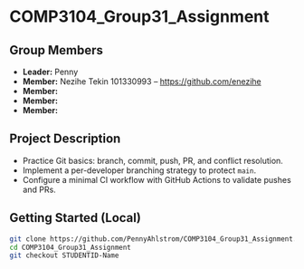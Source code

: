 # COMP3104_Group31_Assignment

## Group Members
- **Leader:** Penny 
- **Member:** Nezihe Tekin 101330993 – https://github.com/enezihe
- **Member:** 
- **Member:** 
- **Member:** 


## Project Description
- Practice Git basics: branch, commit, push, PR, and conflict resolution.
- Implement a per-developer branching strategy to protect `main`.
- Configure a minimal CI workflow with GitHub Actions to validate pushes and PRs.

## Getting Started (Local)
```bash
git clone https://github.com/PennyAhlstrom/COMP3104_Group31_Assignment.git
cd COMP3104_Group31_Assignment
git checkout STUDENTID-Name   
